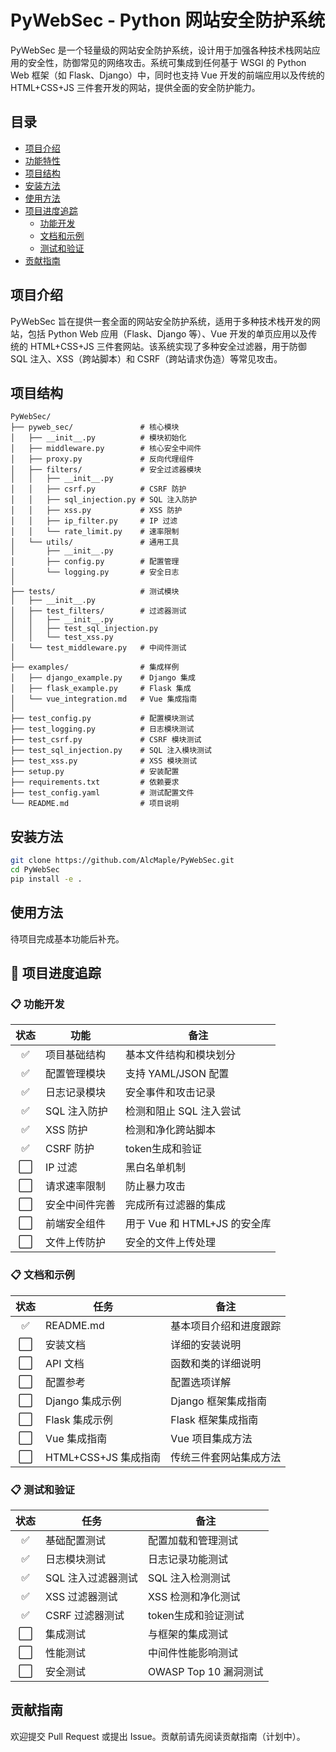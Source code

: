 # PyWebSec - Python 网站安全防护系统

PyWebSec 是一个轻量级的网站安全防护系统，设计用于加强各种技术栈网站应用的安全性，防御常见的网络攻击。系统可集成到任何基于 WSGI 的 Python Web 框架（如 Flask、Django）中，同时也支持 Vue 开发的前端应用以及传统的 HTML+CSS+JS 三件套开发的网站，提供全面的安全防护能力。

## 目录

- [项目介绍](#项目介绍)
- [功能特性](#功能特性)
- [项目结构](#项目结构)
- [安装方法](#安装方法)
- [使用方法](#使用方法)
- [项目进度追踪](#项目进度追踪)
    - [功能开发](#功能开发)
    - [文档和示例](#文档和示例)
    - [测试和验证](#测试和验证)
- [贡献指南](#贡献指南)

## 项目介绍

PyWebSec 旨在提供一套全面的网站安全防护系统，适用于多种技术栈开发的网站，包括 Python Web 应用（Flask、Django 等）、Vue 开发的单页应用以及传统的 HTML+CSS+JS 三件套网站。该系统实现了多种安全过滤器，用于防御 SQL 注入、XSS（跨站脚本）和 CSRF（跨站请求伪造）等常见攻击。

## 项目结构

```
PyWebSec/
├── pyweb_sec/               # 核心模块
│   ├── __init__.py          # 模块初始化
│   ├── middleware.py        # 核心安全中间件
│   ├── proxy.py             # 反向代理组件
│   ├── filters/             # 安全过滤器模块
│   │   ├── __init__.py
│   │   ├── csrf.py          # CSRF 防护
│   │   ├── sql_injection.py # SQL 注入防护
│   │   ├── xss.py           # XSS 防护
│   │   ├── ip_filter.py     # IP 过滤
│   │   └── rate_limit.py    # 速率限制
│   └── utils/               # 通用工具
│       ├── __init__.py
│       ├── config.py        # 配置管理
│       └── logging.py       # 安全日志
│
├── tests/                   # 测试模块
│   ├── __init__.py
│   ├── test_filters/        # 过滤器测试
│   │   ├── __init__.py
│   │   ├── test_sql_injection.py
│   │   └── test_xss.py
│   └── test_middleware.py   # 中间件测试
│
├── examples/                # 集成样例
│   ├── django_example.py    # Django 集成
│   ├── flask_example.py     # Flask 集成
│   └── vue_integration.md   # Vue 集成指南
│
├── test_config.py           # 配置模块测试
├── test_logging.py          # 日志模块测试
├── test_csrf.py             # CSRF 模块测试
├── test_sql_injection.py    # SQL 注入模块测试
├── test_xss.py              # XSS 模块测试
├── setup.py                 # 安装配置
├── requirements.txt         # 依赖要求
├── test_config.yaml         # 测试配置文件
└── README.md                # 项目说明
```

## 安装方法

```bash
git clone https://github.com/AlcMaple/PyWebSec.git
cd PyWebSec
pip install -e .
```

## 使用方法

待项目完成基本功能后补充。

## 🚀 项目进度追踪

### 📋 功能开发
| 状态 | 功能 | 备注 |
|:---:|---|---|
| ✅ | 项目基础结构 | 基本文件结构和模块划分 |
| ✅ | 配置管理模块 | 支持 YAML/JSON 配置 |
| ✅ | 日志记录模块 | 安全事件和攻击记录 |
| ✅ | SQL 注入防护 | 检测和阻止 SQL 注入尝试 |
| ✅ | XSS 防护 | 检测和净化跨站脚本 |
| ✅ | CSRF 防护 | token生成和验证 |
| ⬜ | IP 过滤 | 黑白名单机制 |
| ⬜ | 请求速率限制 | 防止暴力攻击 |
| ⬜ | 安全中间件完善 | 完成所有过滤器的集成 |
| ⬜ | 前端安全组件 | 用于 Vue 和 HTML+JS 的安全库 |
| ⬜ | 文件上传防护 | 安全的文件上传处理 |

### 📋 文档和示例
| 状态 | 任务 | 备注 |
|:---:|---|---|
| ✅ | README.md | 基本项目介绍和进度跟踪 |
| ⬜ | 安装文档 | 详细的安装说明 |
| ⬜ | API 文档 | 函数和类的详细说明 |
| ⬜ | 配置参考 | 配置选项详解 |
| ⬜ | Django 集成示例 | Django 框架集成指南 |
| ⬜ | Flask 集成示例 | Flask 框架集成指南 |
| ⬜ | Vue 集成指南 | Vue 项目集成方法 |
| ⬜ | HTML+CSS+JS 集成指南 | 传统三件套网站集成方法 |

### 📋 测试和验证
| 状态 | 任务 | 备注 |
|:---:|---|---|
| ✅ | 基础配置测试 | 配置加载和管理测试 |
| ✅ | 日志模块测试 | 日志记录功能测试 |
| ✅ | SQL 注入过滤器测试 | SQL 注入检测测试 |
| ✅ | XSS 过滤器测试 | XSS 检测和净化测试 |
| ✅ | CSRF 过滤器测试 | token生成和验证测试 |
| ⬜ | 集成测试 | 与框架的集成测试 |
| ⬜ | 性能测试 | 中间件性能影响测试 |
| ⬜ | 安全测试 | OWASP Top 10 漏洞测试 |

## 贡献指南

欢迎提交 Pull Request 或提出 Issue。贡献前请先阅读贡献指南（计划中）。